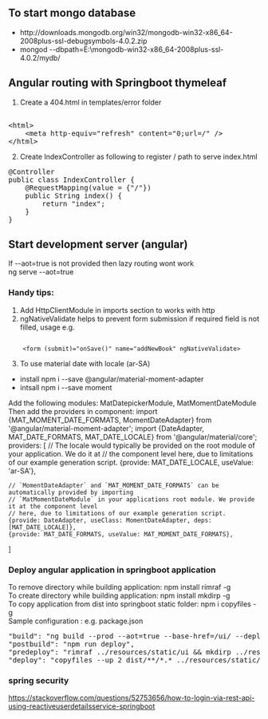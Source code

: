 ## To start mongo database 
<ul>
    <li>http://downloads.mongodb.org/win32/mongodb-win32-x86_64-2008plus-ssl-debugsymbols-4.0.2.zip</li>
    <li>mongod --dbpath=E:\mongodb-win32-x86_64-2008plus-ssl-4.0.2/mydb/</li>
</ul>

## Angular routing with Springboot thymeleaf
1. Create a 404.html in templates/error folder
<pre>
<!-- This file is being to handle angular routing problem while refreshing the page -->
&lt;html&gt;
    &lt;meta http-equiv="refresh" content="0;url=/" /&gt;
&lt;/html&gt;
</pre>

2. Create IndexController as following to register / path to serve index.html
<pre>
@Controller
public class IndexController {
    @RequestMapping(value = {"/"})
    public String index() {
        return "index";
    }
}
</pre>
## Start development server (angular)
If --aot=true is not provided then lazy routing wont work<br>
ng serve --aot=true

### Handy tips:
1. Add HttpClientModule in imports section to works with http
2. ngNativeValidate helps to prevent form submission if required field is not filled, usage e.g.  
<code>
    &lt;form (submit)="onSave()" name="addNewBook" ngNativeValidate&gt;
</code>

3. To use material date with locale (ar-SA)
<ul>
    <li>install npm i --save @angular/material-moment-adapter</li>
    <li>intsall npm i --save moment</li>
</ul>
Add the following modules:
MatDatepickerModule, MatMomentDateModule
Then add the providers in component:
import {MAT_MOMENT_DATE_FORMATS, MomentDateAdapter} from '@angular/material-moment-adapter';
import {DateAdapter, MAT_DATE_FORMATS, MAT_DATE_LOCALE} from '@angular/material/core';
providers: [
    // The locale would typically be provided on the root module of your application. We do it at
    // the component level here, due to limitations of our example generation script.
    {provide: MAT_DATE_LOCALE, useValue: 'ar-SA'},

    // `MomentDateAdapter` and `MAT_MOMENT_DATE_FORMATS` can be automatically provided by importing
    // `MatMomentDateModule` in your applications root module. We provide it at the component level
    // here, due to limitations of our example generation script.
    {provide: DateAdapter, useClass: MomentDateAdapter, deps: [MAT_DATE_LOCALE]},
    {provide: MAT_DATE_FORMATS, useValue: MAT_MOMENT_DATE_FORMATS},
]

### Deploy angular application in springboot application
To remove directory while building application: npm install rimraf -g<br>
To create directory while building application: npm install mkdirp -g<br>
To copy application from dist into springboot static folder: npm i copyfiles -g<br>
Sample configuration : e.g. package.json
<pre>
"build": "ng build --prod --aot=true --base-href=/ui/ --deploy-url=/ui/",
"postbuild": "npm run deploy",
"predeploy": "rimraf ../resources/static/ui && mkdirp ../resources/static/ui",
"deploy": "copyfiles --up 2 dist/**/*.* ../resources/static/ui && copyfiles --up 2 dist/**/index.html ../resources/templates/ui/",
</pre>

### spring security
https://stackoverflow.com/questions/52753656/how-to-login-via-rest-api-using-reactiveuserdetailsservice-springboot



